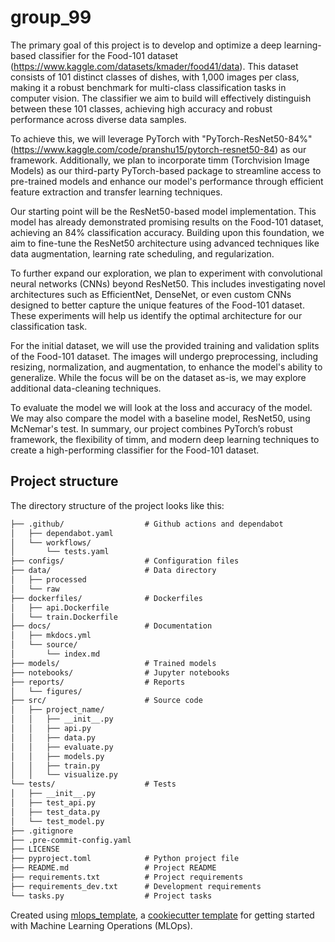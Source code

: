 # group_99
The primary goal of this project is to develop and optimize a deep learning-based classifier for the Food-101 dataset (https://www.kaggle.com/datasets/kmader/food41/data). This dataset consists of 101 distinct classes of dishes, with 1,000 images per class, making it a robust benchmark for multi-class classification tasks in computer vision. The classifier we aim to build will effectively distinguish between these 101 classes, achieving high accuracy and robust performance across diverse data samples.

To achieve this, we will leverage PyTorch with "PyTorch-ResNet50-84%" (https://www.kaggle.com/code/pranshu15/pytorch-resnet50-84) as our framework. Additionally, we plan to incorporate timm (Torchvision Image Models) as our third-party PyTorch-based package to streamline access to pre-trained models and enhance our model's performance through efficient feature extraction and transfer learning techniques.

Our starting point will be the ResNet50-based model implementation. This model has already demonstrated promising results on the Food-101 dataset, achieving an 84% classification accuracy. Building upon this foundation, we aim to fine-tune the ResNet50 architecture using advanced techniques like data augmentation, learning rate scheduling, and regularization.

To further expand our exploration, we plan to experiment with convolutional neural networks (CNNs) beyond ResNet50. This includes investigating novel architectures such as EfficientNet, DenseNet, or even custom CNNs designed to better capture the unique features of the Food-101 dataset. These experiments will help us identify the optimal architecture for our classification task.

For the initial dataset, we will use the provided training and validation splits of the Food-101 dataset. The images will undergo preprocessing, including resizing, normalization, and augmentation, to enhance the model's ability to generalize. While the focus will be on the dataset as-is, we may explore additional data-cleaning techniques.

To evaluate the model we will look at the loss and accuracy of the model. We may also compare the model with a baseline model, ResNet50, using McNemar's test. 
In summary, our project combines PyTorch’s robust framework, the flexibility of timm, and modern deep learning techniques to create a high-performing classifier for the Food-101 dataset.

## Project structure

The directory structure of the project looks like this:
```txt
├── .github/                  # Github actions and dependabot
│   ├── dependabot.yaml
│   └── workflows/
│       └── tests.yaml
├── configs/                  # Configuration files
├── data/                     # Data directory
│   ├── processed
│   └── raw
├── dockerfiles/              # Dockerfiles
│   ├── api.Dockerfile
│   └── train.Dockerfile
├── docs/                     # Documentation
│   ├── mkdocs.yml
│   └── source/
│       └── index.md
├── models/                   # Trained models
├── notebooks/                # Jupyter notebooks
├── reports/                  # Reports
│   └── figures/
├── src/                      # Source code
│   ├── project_name/
│   │   ├── __init__.py
│   │   ├── api.py
│   │   ├── data.py
│   │   ├── evaluate.py
│   │   ├── models.py
│   │   ├── train.py
│   │   └── visualize.py
└── tests/                    # Tests
│   ├── __init__.py
│   ├── test_api.py
│   ├── test_data.py
│   └── test_model.py
├── .gitignore
├── .pre-commit-config.yaml
├── LICENSE
├── pyproject.toml            # Python project file
├── README.md                 # Project README
├── requirements.txt          # Project requirements
├── requirements_dev.txt      # Development requirements
└── tasks.py                  # Project tasks
```


Created using [mlops_template](https://github.com/SkafteNicki/mlops_template),
a [cookiecutter template](https://github.com/cookiecutter/cookiecutter) for getting
started with Machine Learning Operations (MLOps).
